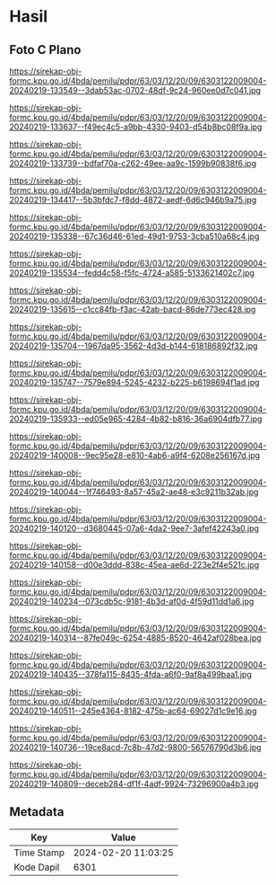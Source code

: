 # Hasil

## Foto C Plano

https://sirekap-obj-formc.kpu.go.id/4bda/pemilu/pdpr/63/03/12/20/09/6303122009004-20240219-133549--3dab53ac-0702-48df-9c24-960ee0d7c041.jpg

https://sirekap-obj-formc.kpu.go.id/4bda/pemilu/pdpr/63/03/12/20/09/6303122009004-20240219-133637--f49ec4c5-a9bb-4330-9403-d54b8bc08f9a.jpg

https://sirekap-obj-formc.kpu.go.id/4bda/pemilu/pdpr/63/03/12/20/09/6303122009004-20240219-133739--bdfaf70a-c262-49ee-aa9c-1599b90838f6.jpg

https://sirekap-obj-formc.kpu.go.id/4bda/pemilu/pdpr/63/03/12/20/09/6303122009004-20240219-134417--5b3bfdc7-f8dd-4872-aedf-6d6c946b9a75.jpg

https://sirekap-obj-formc.kpu.go.id/4bda/pemilu/pdpr/63/03/12/20/09/6303122009004-20240219-135338--67c36d46-61ed-49d1-9753-3cba510a68c4.jpg

https://sirekap-obj-formc.kpu.go.id/4bda/pemilu/pdpr/63/03/12/20/09/6303122009004-20240219-135534--fedd4c58-f5fc-4724-a585-5133621402c7.jpg

https://sirekap-obj-formc.kpu.go.id/4bda/pemilu/pdpr/63/03/12/20/09/6303122009004-20240219-135615--c1cc84fb-f3ac-42ab-bacd-86de773ec428.jpg

https://sirekap-obj-formc.kpu.go.id/4bda/pemilu/pdpr/63/03/12/20/09/6303122009004-20240219-135704--1967da95-3562-4d3d-b144-618186892f32.jpg

https://sirekap-obj-formc.kpu.go.id/4bda/pemilu/pdpr/63/03/12/20/09/6303122009004-20240219-135747--7579e894-5245-4232-b225-b6198694f1ad.jpg

https://sirekap-obj-formc.kpu.go.id/4bda/pemilu/pdpr/63/03/12/20/09/6303122009004-20240219-135933--ed05e965-4284-4b82-b816-36a6904dfb77.jpg

https://sirekap-obj-formc.kpu.go.id/4bda/pemilu/pdpr/63/03/12/20/09/6303122009004-20240219-140008--9ec95e28-e810-4ab6-a9f4-6208e256167d.jpg

https://sirekap-obj-formc.kpu.go.id/4bda/pemilu/pdpr/63/03/12/20/09/6303122009004-20240219-140044--1f746493-8a57-45a2-ae48-e3c9211b32ab.jpg

https://sirekap-obj-formc.kpu.go.id/4bda/pemilu/pdpr/63/03/12/20/09/6303122009004-20240219-140120--d3680445-07a6-4da2-9ee7-3afef42243a0.jpg

https://sirekap-obj-formc.kpu.go.id/4bda/pemilu/pdpr/63/03/12/20/09/6303122009004-20240219-140158--d00e3ddd-838c-45ea-ae6d-223e2f4e521c.jpg

https://sirekap-obj-formc.kpu.go.id/4bda/pemilu/pdpr/63/03/12/20/09/6303122009004-20240219-140234--073cdb5c-9181-4b3d-af0d-4f59d11dd1a6.jpg

https://sirekap-obj-formc.kpu.go.id/4bda/pemilu/pdpr/63/03/12/20/09/6303122009004-20240219-140314--87fe049c-6254-4885-8520-4642af028bea.jpg

https://sirekap-obj-formc.kpu.go.id/4bda/pemilu/pdpr/63/03/12/20/09/6303122009004-20240219-140435--378fa115-8435-4fda-a6f0-9af8a499baa1.jpg

https://sirekap-obj-formc.kpu.go.id/4bda/pemilu/pdpr/63/03/12/20/09/6303122009004-20240219-140511--245e4364-8182-475b-ac64-69027d1c9e16.jpg

https://sirekap-obj-formc.kpu.go.id/4bda/pemilu/pdpr/63/03/12/20/09/6303122009004-20240219-140736--19ce8acd-7c8b-47d2-9800-56576790d3b6.jpg

https://sirekap-obj-formc.kpu.go.id/4bda/pemilu/pdpr/63/03/12/20/09/6303122009004-20240219-140809--deceb284-df1f-4adf-9924-73296900a4b3.jpg


## Metadata

| Key        | Value               |
| ---------- | ------------------- |
| Time Stamp | 2024-02-20 11:03:25 |
| Kode Dapil | 6301                |




